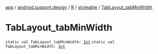 [app](../../../index.md) / [android.support.design](../../index.md) / [R](../index.md) / [styleable](index.md) / [TabLayout_tabMinWidth](./-tab-layout_tab-min-width.md)

# TabLayout_tabMinWidth

`static val TabLayout_tabMinWidth: `[`Int`](https://kotlinlang.org/api/latest/jvm/stdlib/kotlin/-int/index.html)
`static val TabLayout_tabMinWidth: `[`Int`](https://kotlinlang.org/api/latest/jvm/stdlib/kotlin/-int/index.html)